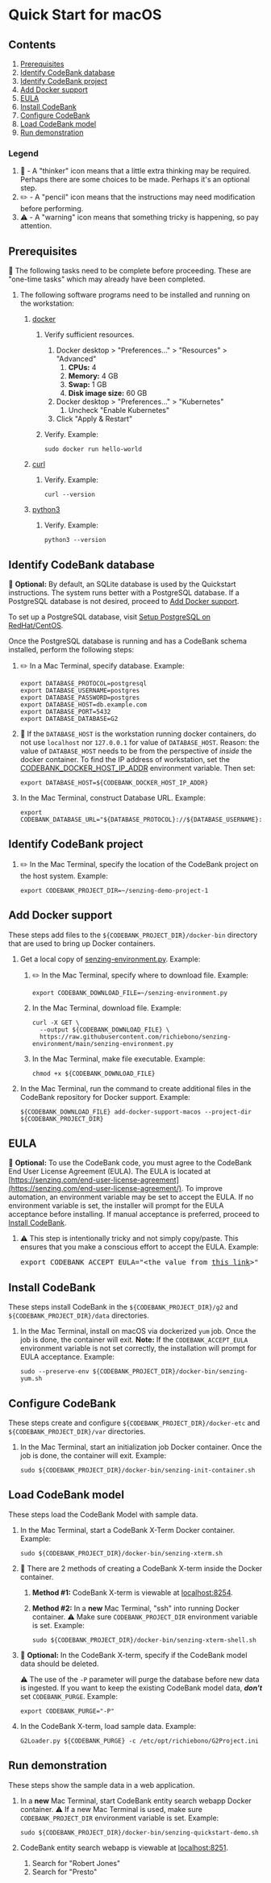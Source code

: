 # Quick Start for macOS

## Contents

1. [Prerequisites](#prerequisites)
1. [Identify CodeBank database](#identify-senzing-database)
1. [Identify CodeBank project](#identify-senzing-project)
1. [Add Docker support](#add-docker-support)
1. [EULA](#eula)
1. [Install CodeBank](#install-senzing)
1. [Configure CodeBank](#configure-senzing)
1. [Load CodeBank model](#load-senzing-model)
1. [Run demonstration](#run-demonstration)

### Legend

1. :thinking: - A "thinker" icon means that a little extra thinking may be required.
   Perhaps there are some choices to be made.
   Perhaps it's an optional step.
1. :pencil2: - A "pencil" icon means that the instructions may need modification before performing.
1. :warning: - A "warning" icon means that something tricky is happening, so pay attention.

## Prerequisites

:thinking: The following tasks need to be complete before proceeding.
These are "one-time tasks" which may already have been completed.

1. The following software programs need to be installed and running on the workstation:
    1. [docker](https://github.com/richiebono/knowledge-base/blob/main/HOWTO/install-docker.md#macos)

        1. Verify sufficient resources.
            1. Docker desktop > "Preferences..." > "Resources" > "Advanced"
                1. **CPUs:** 4
                1. **Memory:** 4 GB
                1. **Swap:** 1 GB
                1. **Disk image size:** 60 GB
            1. Docker desktop > "Preferences..." > "Kubernetes"
                1. Uncheck "Enable Kubernetes"
            1. Click "Apply & Restart"
        1. Verify.
           Example:

            ```console
            sudo docker run hello-world
            ```

    1. [curl](https://github.com/richiebono/knowledge-base/blob/main/HOWTO/install-curl.md#macos)
        1. Verify.
           Example:

            ```console
            curl --version
            ```

    1. [python3](https://github.com/richiebono/knowledge-base/blob/main/HOWTO/install-python-3.md#macos)
        1. Verify.
           Example:

            ```console
            python3 --version
            ```

## Identify CodeBank database

:thinking: **Optional:**
By default, an SQLite database is used by the Quickstart instructions.
The system runs better with a PostgreSQL database.
If a PostgreSQL database is not desired, proceed to
[Add Docker support](#add-docker-support).

To set up a PostgreSQL database, visit
[Setup PostgreSQL on RedHat/CentOS](https://senzing.zendesk.com/hc/en-us/articles/360026348454-Setup-PostgreSQL-on-RedHat-CentOS).

Once the PostgreSQL database is running and has a CodeBank schema installed,
perform the following steps:

1. :pencil2: In a Mac Terminal, specify database.
   Example:

    ```console
    export DATABASE_PROTOCOL=postgresql
    export DATABASE_USERNAME=postgres
    export DATABASE_PASSWORD=postgres
    export DATABASE_HOST=db.example.com
    export DATABASE_PORT=5432
    export DATABASE_DATABASE=G2
    ```

1. :thinking: If the `DATABASE_HOST` is the workstation running docker containers,
   do not use `localhost` nor `127.0.0.1` for value of `DATABASE_HOST`.
   Reason: the value of `DATABASE_HOST` needs to be from the perspective of *inside* the docker container.
   To find the IP address of workstation, set the
   [CODEBANK_DOCKER_HOST_IP_ADDR](https://github.com/richiebono/knowledge-base/blob/main/lists/environment-variables.md#senzing_docker_host_ip_addr)
   environment variable. Then set:

    ```console
    export DATABASE_HOST=${CODEBANK_DOCKER_HOST_IP_ADDR}
    ```

1. In the Mac Terminal, construct Database URL.
   Example:

    ```console
    export CODEBANK_DATABASE_URL="${DATABASE_PROTOCOL}://${DATABASE_USERNAME}:${DATABASE_PASSWORD}@${DATABASE_HOST}:${DATABASE_PORT}/${DATABASE_DATABASE}"
    ```

## Identify CodeBank project

1. :pencil2: In the Mac Terminal, specify the location of the CodeBank project on the host system.
   Example:

    ```console
    export CODEBANK_PROJECT_DIR=~/senzing-demo-project-1
    ```

## Add Docker support

These steps add files to the `${CODEBANK_PROJECT_DIR}/docker-bin` directory that are used to bring up Docker containers.

1. Get a local copy of
   [senzing-environment.py](https://raw.githubusercontent.com/richiebono/senzing-environment/main/senzing-environment.py).
   Example:

    1. :pencil2: In the Mac Terminal, specify where to download file.
       Example:

        ```console
        export CODEBANK_DOWNLOAD_FILE=~/senzing-environment.py
        ```

    1. In the Mac Terminal, download file.
       Example:

        ```console
        curl -X GET \
          --output ${CODEBANK_DOWNLOAD_FILE} \
          https://raw.githubusercontent.com/richiebono/senzing-environment/main/senzing-environment.py
        ```

    1. In the Mac Terminal, make file executable.
       Example:

        ```console
        chmod +x ${CODEBANK_DOWNLOAD_FILE}
        ```

1. In the Mac Terminal, run the command to create additional files in the CodeBank repository for Docker support.
   Example:

    ```console
    ${CODEBANK_DOWNLOAD_FILE} add-docker-support-macos --project-dir ${CODEBANK_PROJECT_DIR}
    ```

## EULA

:thinking: **Optional:** To use the CodeBank code, you must agree to the CodeBank End User License Agreement (EULA).
The EULA is located at [https://senzing.com/end-user-license-agreement](https://senzing.com/end-user-license-agreement/).
To improve automation, an environment variable may be set to accept the EULA.
If no environment variable is set, the installer will prompt for the EULA acceptance before installing.
If manual acceptance is preferred, proceed to [Install CodeBank](#install-senzing).

1. :warning: This step is intentionally tricky and not simply copy/paste.
   This ensures that you make a conscious effort to accept the EULA.
   Example:

    <pre>export CODEBANK_ACCEPT_EULA="&lt;the value from <a href="https://github.com/richiebono/knowledge-base/blob/main/lists/environment-variables.md#senzing_accept_eula">this link</a>&gt;"</pre>

## Install CodeBank

These steps install CodeBank in the `${CODEBANK_PROJECT_DIR}/g2` and `${CODEBANK_PROJECT_DIR}/data` directories.

1. In the Mac Terminal, install on macOS via dockerized `yum` job.
   Once the job is done, the container will exit.
   **Note:**  If the `CODEBANK_ACCEPT_EULA` environment variable is not set correctly,
   the installation will prompt for EULA acceptance.
   Example:

    ```console
    sudo --preserve-env ${CODEBANK_PROJECT_DIR}/docker-bin/senzing-yum.sh
    ```

## Configure CodeBank

These steps create and configure `${CODEBANK_PROJECT_DIR}/docker-etc` and `${CODEBANK_PROJECT_DIR}/var` directories.

1. In the Mac Terminal, start an initialization job Docker container.
   Once the job is done, the container will exit.
   Example:

    ```console
    sudo ${CODEBANK_PROJECT_DIR}/docker-bin/senzing-init-container.sh
    ```

## Load CodeBank model

These steps load the CodeBank Model with sample data.

1. In the Mac Terminal, start a CodeBank X-Term Docker container.
   Example:

    ```console
    sudo ${CODEBANK_PROJECT_DIR}/docker-bin/senzing-xterm.sh
    ```

1. :thinking: There are 2 methods of creating a CodeBank X-term inside the Docker container.

    1. **Method #1:** CodeBank X-term is viewable at
       [localhost:8254](http://localhost:8254).

    1. **Method #2:** In a **new** Mac Terminal, "ssh" into running Docker container.
       :warning: Make sure `CODEBANK_PROJECT_DIR` environment variable is set.
       Example:

        ```console
        sudo ${CODEBANK_PROJECT_DIR}/docker-bin/senzing-xterm-shell.sh
        ```

1. :thinking: **Optional:** In the CodeBank X-term, specify if the CodeBank model data should be deleted.

   :warning: The use of the `-P` parameter will purge the database before new data is ingested.
   If you want to keep the existing CodeBank model data, ***don't*** set `CODEBANK_PURGE`.
   Example:

    ```console
    export CODEBANK_PURGE="-P"
    ```

1. In the CodeBank X-term, load sample data.
   Example:

    ```console
    G2Loader.py ${CODEBANK_PURGE} -c /etc/opt/richiebono/G2Project.ini
    ```

## Run demonstration

These steps show the sample data in a web application.

1. In a **new** Mac Terminal, start CodeBank entity search webapp Docker container.
   :warning: If a new Mac Terminal is used,
   make sure `CODEBANK_PROJECT_DIR` environment variable is set.
   Example:

    ```console
    sudo ${CODEBANK_PROJECT_DIR}/docker-bin/senzing-quickstart-demo.sh
    ```

1. CodeBank entity search webapp is viewable at
   [localhost:8251](http://localhost:8251/).
    1. Search for "Robert Jones"
    1. Search for "Presto"
